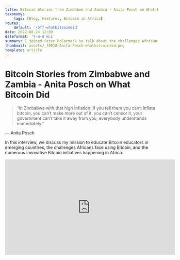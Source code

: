 ```yaml
---
title: Bitcoin Stories from Zimbabwe and Zambia - Anita Posch on What Bitcoin Did
taxonomy:
    tags: [Blog, Features, Bitcoin in Africa]
routes:
    default: '/bff-whatbitcoindid'
date: 2022-08-24 12:00
dateformat: 'Y-m-d H:i'
summary: I joined Peter McCormack to talk about the challenges Africans face using Bitcoin, and the numerous innovative Bitcoin initiatives happening.
thumbnail: assets/_f0018-Anita-Posch-whatbitcoindid.png
template: article
---
```


# Bitcoin Stories from Zimbabwe and Zambia - Anita Posch on What Bitcoin Did

> “In Zimbabwe with that high inflation: if you tell them you can’t inflate bitcoin, you can’t make more out of it, you can’t censor it, your government can’t take it away from you, everybody understands immediately.”

— Anita Posch

In this interview, we discuss my mission to educate Bitcoin educators in emerging countries, the challenges Africans face using Bitcoin, and the numerous innovative Bitcoin initiatives happening in Africa.

<iframe width="560" height="315" src="https://www.youtube-nocookie.com/embed/wUMxd-C4CZk?si=Gpj6wXTc0xJgFvHH" title="YouTube video player" frameborder="0" allow="accelerometer; autoplay; clipboard-write; encrypted-media; gyroscope; picture-in-picture; web-share" referrerpolicy="strict-origin-when-cross-origin" allowfullscreen></iframe>
